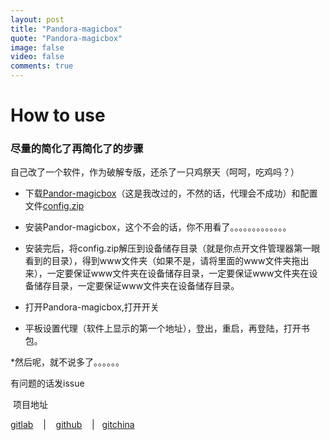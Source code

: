 ```yaml
---
layout: post
title: "Pandora-magicbox"
quote: "Pandora-magicbox"
image: false
video: false
comments: true
---
```



# How to use

### 尽量的简化了再简化了的步骤

自己改了一个软件，作为破解专版，还杀了一只鸡祭天（呵呵，吃鸡吗？）

* 下载[Pandor-magicbox](https://raw.githubusercontent.com/Erblocker/Pandora-magicbox/master/end-method/server.apk)（这是我改过的，不然的话，代理会不成功）和配置文件[config.zip](https://raw.githubusercontent.com/Erblocker/Pandora-magicbox/master/end-method/config.zip)

* 安装Pandor-magicbox，这个不会的话，你不用看了。。。。。。。。。。。。。

* 安装完后，将config.zip解压到设备储存目录（就是你点开文件管理器第一眼看到的目录），得到www文件夹（如果不是，请将里面的www文件夹拖出来），一定要保证www文件夹在设备储存目录，一定要保证www文件夹在设备储存目录，一定要保证www文件夹在设备储存目录。

* 打开Pandora-magicbox,打开开关

* 平板设置代理（软件上显示的第一个地址），登出，重启，再登陆，打开书包。

*然后呢，就不说多了。。。。。。

有问题的话发issue


<div class="message">
  项目地址
</div>

[gitlab](https://gitlab.com/chainsx/Pandora-magicbox)    |    [github](https://github.com/chainsx/Pandora-magicbox)    |    [gitchina](https://gitee.com/chainsx/Pandora-magicbox)

